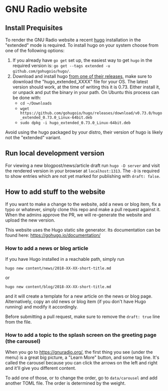 # GNU Radio website

## Install Prequisites

To render the GNU Radio website a recent [hugo](https://gohugo.io) installation in the "extended" mode is required.  To install hugo on your system choose from one of the following options:

1. If you already have `go get` set up, the easiest way to get `hugo` in the required version is: `go get --tags extended -u github.com/gohugoio/hugo/`.
2. Download and install hugo [from one of their releases](https://github.com/gohugoio/hugo/releases), make sure to download the "hugo_extended_XXXX" file for your OS.  The latest version should work, at the time of writing this it is 0.73.  Either install it, or unpack and put the binary in your path.  On Ubuntu this process can be done with:
   * `cd ~/Downloads`
   * `wget https://github.com/gohugoio/hugo/releases/download/v0.73.0/hugo_extended_0.73.0_Linux-64bit.deb`
   * `sudo dpkg -i hugo_extended_0.73.0_Linux-64bit.deb`

Avoid using the hugo packaged by your distro, their version of hugo is likely not the "extended" variant.

## Run local development version

For viewing a new blogpost/news/article draft run `hugo -D server` and visit the rendered version in your browser at `localhost:1313`. The `-D` is required to show entries which are not yet marked for publishing with `draft: false`.

## How to add stuff to the website

If you want to make a change to the website, add a news or blog item, fix a
typo or whatever, simply clone this repo and make a pull request against it.
When the admins approve the PR, we will re-generate the website and upload the
new version.

This website uses the Hugo static site generator. Its documentation can be
found here: https://gohugo.io/documentation/

### How to add a news or blog article

If you have Hugo installed in a reachable path, simply run

    hugo new content/news/2018-XX-XX-short-title.md

or

    hugo new content/blog/2018-XX-XX-short-title.md

and it will create a template for a new article on the news or blog page. Alternatively, copy an old news or blog item (if you don't have Hugo running) and modify it accordingly.

Before submitting a pull request, make sure to remove the `draft: true` line
from the file.

### How to add a topic to the splash screen on the greeting page (the carousel)

When you go to https://gnuradio.org/, the first thing you see (under the menu)
is a great big picture, a "Learn More" button, and some tag line. It's called
the carousel because you can click the arrows on the left and right and it'll
give you different content.

To add one of those, or to change the order, go to `data/carousel` and add
another TOML file. The order is determined by the weight.
